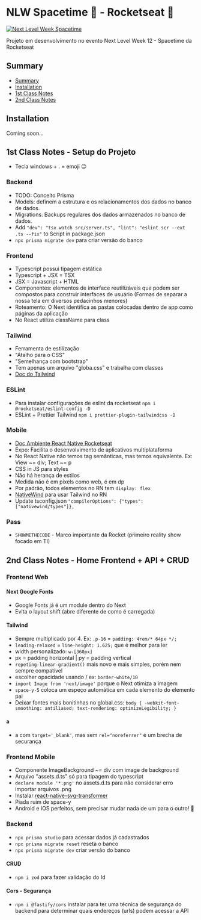 # NLW Spacetime 💜 - Rocketseat 🚀 #

<p>
  <a href="https://www.rocketseat.com.br/nlw"><img src="https://lh3.googleusercontent.com/Q5uudql_G8EBQp3-TmpaUiw4cSH46BGBWqn4Y8BGvTN9qUlDrhyxWzaRtmnVfVWThqqTP8a_arbunf19foQQK-imkttVIL8rUKQT3NspTRXGuqZOeKJgg7c0WQ_aX8pY7Q=w1600" alt="Next Level Week Spacetime"></a>
</p>

Projeto em desenvolvimento no evento Next Level Week 12 - Spacetime da Rocketseat

## Summary
- [Summary](#summary)
- [Installation](#installation)
- [1st Class Notes](#1st-class-notes---setup-do-projeto)
- [2nd Class Notes](#2nd-class-notes---home-frontend--api--crud)

## Installation
Coming soon...

## 1st Class Notes - Setup do Projeto
- Tecla windows + . = emoji 😉
### Backend
- TODO: Conceito Prisma
- Models: definem a estrutura e os relacionamentos dos dados no banco de dados.
- Migrations: Backups regulares dos dados armazenados no banco de dados.
- Add `"dev": "tsx watch src/server.ts", "lint": "eslint scr --ext .ts --fix"` to Script in package.json
- `npx prisma migrate dev` para criar versão do banco
### Frontend
- Typescript possui tipagem estática
- Typescript + JSX = TSX
- JSX = Javascript + HTML
- Componentes: elementos de interface reutilizáveis que podem ser compostos para construir interfaces de usuário (Formas de separar a nossa tela em diversos pedacinhos menores)
- Roteamento: O Next identifica as pastas colocadas dentro de app como páginas da aplicação
- No React utiliza className para class
### Tailwind
- Ferramenta de estilização
- "Atalho para o CSS"
- "Semelhança com bootstrap"
- Tem apenas um arquivo "globa.css" e trabalha com classes
- [Doc do Tailwind](https://v2.tailwindcss.com/docs)
### ESLint
- Para instalar configurações de eslint da rocketseat `npm i @rocketseat/eslint-config -D`
- ESLint + Prettier Tailwind `npm i prettier-plugin-tailwindcss -D`
### Mobile
- [Doc Ambiente React Native Rocketseat](https://react-native.rocketseat.dev/)
- Expo: Facilita o desenvolvimento de aplicativos multiplataforma
- No React Native não temos tag semânticas, mas temos equivalente. Ex: View ~= div; Text ~= p
- CSS in JS para styles
- Não há herança de estilos
- Medida não é em pixels como web, é em dp
- Por padrão, todos elementos no RN tem `display: flex`
- [NativeWind](https://www.nativewind.dev/) para usar Tailwind no RN
- Update tsconfig.json `"compilerOptions": {"types":["nativewind/types"]},`
### Pass
- `SHOWMETHECODE` - Marco importante da Rocket (primeiro reality show focado em TI)

## 2nd Class Notes - Home Frontend + API + CRUD
### Frontend Web
#### Next Google Fonts
- Google Fonts já é um module dentro do Next
- Evita o layout shift (abre diferente de como é carregada)
#### Tailwind
- Sempre multiplicado por 4. Ex: `.p-16` = `padding: 4rem/* 64px */;`
- `leading-relaxed` = `line-height: 1.625;` que é melhor para ler
- width personalizado: `w-[360px]`
- px = padding horizontal | py = padding vertical
- `repeting-linear-gradient()` mais novo e mais simples, porém nem sempre compatível
- escolher opacidade usando / ex: `border-white/10`
- `import Image from 'next/image'` porque o Next otimiza a imagem
- `space-y-5` coloca um espeço automática em cada elemento do elemento pai
- Deixar fontes mais bonitinhas no global.css: `body { -webkit-font-smoothing: antiliased; text-rendering: optimizeLegibility; }`
#### a
- a com `target='_blank'`, mas sem `rel="noreferrer"` é um brecha de securança
### Frontend Mobile
- Componente ImageBackground ~= div com image de background
- Arquivo "assets.d.ts" só para tipagem do typescript
- `declare module '*.png'` no assets.d.ts para não considerar erro importar arquivos .png
- Instalar [react-native-svg-transformer](https://github.com/kristerkari/react-native-svg-transformer)
- Piada ruim de space-y
- Android e IOS perfeitos, sem precisar mudar nada de um para o outro! 🎉
### Backend
- `npx prisma studio` para acessar dados já cadastrados
- `npx prisma migrate reset` reseta o banco
- `npx prisma migrate dev` criar versão do banco
#### CRUD
- `npm i zod` para fazer validação do Id
#### Cors - Segurança
- `npm i @fastify/cors` instalar para ter uma técnica de segurança do backend para determinar quais endereços (urls) podem acessar a API
